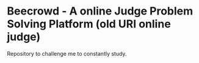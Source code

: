 # Beecrowd - A online Judge Problem Solving Platform (old URI online judge)
Repository to challenge me to constantly study.